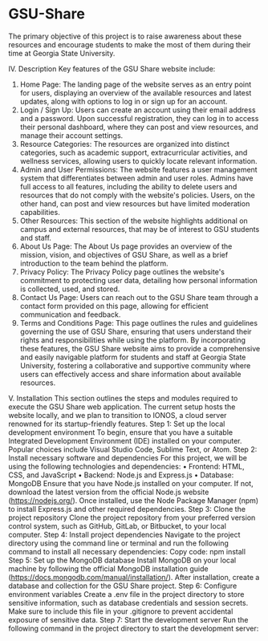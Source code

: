 # GSU-Share
The primary objective of this project is to raise awareness about these resources and encourage students to make the most of them during their time at Georgia State University.

IV.	Description
Key features of the GSU Share website include:
1.	Home Page: The landing page of the website serves as an entry point for users, displaying an overview of the available resources and latest updates, along with options to log in or sign up for an account.
2.	Login / Sign Up: Users can create an account using their email address and a password. Upon successful registration, they can log in to access their personal dashboard, where they can post and view resources, and manage their account settings.
3.	Resource Categories: The resources are organized into distinct categories, such as academic support, extracurricular activities, and wellness services, allowing users to quickly locate relevant information.
4.	Admin and User Permissions: The website features a user management system that differentiates between admin and user roles. Admins have full access to all features, including the ability to delete users and resources that do not comply with the website's policies. Users, on the other hand, can post and view resources but have limited moderation capabilities.
5.	Other Resources: This section of the website highlights additional on campus and external resources, that may be of interest to GSU students and staff.
6.	About Us Page: The About Us page provides an overview of the mission, vision, and objectives of GSU Share, as well as a brief introduction to the team behind the platform.
7.	Privacy Policy: The Privacy Policy page outlines the website's commitment to protecting user data, detailing how personal information is collected, used, and stored.
8.	Contact Us Page: Users can reach out to the GSU Share team through a contact form provided on this page, allowing for efficient communication and feedback.
9.	Terms and Conditions Page: This page outlines the rules and guidelines governing the use of GSU Share, ensuring that users understand their rights and responsibilities while using the platform.
By incorporating these features, the GSU Share website aims to provide a comprehensive and easily navigable platform for students and staff at Georgia State University, fostering a collaborative and supportive community where users can effectively access and share information about available resources.

V.	Installation
This section outlines the steps and modules required to execute the GSU Share web application. The current setup hosts the website locally, and we plan to transition to IONOS, a cloud server renowned for its startup-friendly features.
Step 1: Set up the local development environment To begin, ensure that you have a suitable Integrated Development Environment (IDE) installed on your computer. Popular choices include Visual Studio Code, Sublime Text, or Atom.
Step 2: Install necessary software and dependencies For this project, we will be using the following technologies and dependencies:
•	Frontend: HTML, CSS, and JavaScript
•	Backend: Node.js and Express.js
•	Database: MongoDB
Ensure that you have Node.js installed on your computer. If not, download the latest version from the official Node.js website (https://nodejs.org/). Once installed, use the Node Package Manager (npm) to install Express.js and other required dependencies.
Step 3: Clone the project repository Clone the project repository from your preferred version control system, such as GitHub, GitLab, or Bitbucket, to your local computer.
Step 4: Install project dependencies Navigate to the project directory using the command line or terminal and run the following command to install all necessary dependencies:
Copy code:
npm install
Step 5: Set up the MongoDB database Install MongoDB on your local machine by following the official MongoDB installation guide (https://docs.mongodb.com/manual/installation/). After installation, create a database and collection for the GSU Share project.
Step 6: Configure environment variables Create a .env file in the project directory to store sensitive information, such as database credentials and session secrets. Make sure to include this file in your .gitignore to prevent accidental exposure of sensitive data.
Step 7: Start the development server Run the following command in the project directory to start the development server:
